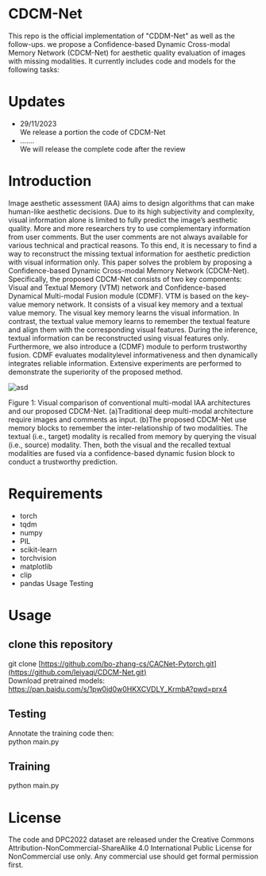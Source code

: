 # CDCM-Net
This repo is the official implementation of "CDDM-Net" as well as the follow-ups. we  propose a Confidence-based Dynamic Cross-modal Memory Network (CDCM-Net) for aesthetic quality evaluation of images with missing modalities. 
 It currently includes code and models for the following tasks: 
 # Updates
* 29/11/2023  
     We release  a portion the code of CDCM-Net
* .......  
      We will release the complete code after the review
# Introduction 
Image aesthetic assessment (IAA) aims to design algorithms that can make
human-like aesthetic decisions. Due to its high subjectivity and complexity,
visual information alone is limited to fully predict the image’s aesthetic
quality. More and more researchers try to use complementary information
from user comments. But the user comments are not always available for
various technical and practical reasons. To this end, it is necessary to find a
way to reconstruct the missing textual information for aesthetic prediction
with visual information only. This paper solves the problem by proposing
a Confidence-based Dynamic Cross-modal Memory Network (CDCM-Net).
Specifically, the proposed CDCM-Net consists of two key components: Visual
and Textual Memory (VTM) network and Confidence-based Dynamical
Multi-modal Fusion module (CDMF). VTM is based on the key-value memory
network. It consists of a visual key memory and a textual value memory.
The visual key memory learns the visual information. In contrast, the textual
value memory learns to remember the textual feature and align them with the
corresponding visual features. During the inference, textual information can
be reconstructed using visual features only. Furthermore, we also introduce a
(CDMF) module to perform trustworthy fusion. CDMF evaluates modalitylevel
informativeness and then dynamically integrates reliable information.
Extensive experiments are performed to demonstrate the superiority of the
proposed method.
                  

![asd](https://github.com/leiyaqi/CDCM-Net/assets/34058709/42159044-cb52-42c1-82f1-e5b51d86c8f4)  
     
Figure 1: Visual comparison of conventional multi-modal IAA architectures and our
proposed CDCM-Net. (a)Traditional deep multi-modal architecture require images and
comments as input. (b)The proposed CDCM-Net use memory blocks to remember the
inter-relationship of two modalities. The textual (i.e., target) modality is recalled from
memory by querying the visual (i.e., source) modality. Then, both the visual and the recalled
textual modalities are fused via a confidence-based dynamic fusion block to conduct
a trustworthy prediction.
# Requirements
* torch
* tqdm
* numpy
* PIL
* scikit-learn
* torchvision
* matplotlib
* clip
* pandas
  Usage
Testing
# Usage
## clone this repository
  git clone [https://github.com/bo-zhang-cs/CACNet-Pytorch.git](https://github.com/leiyaqi/CDCM-Net.git)  
Download pretrained models:  
  https://pan.baidu.com/s/1pw0jd0w0HKXCVDLY_KrmbA?pwd=prx4
 
## Testing 
Annotate the training code then:  
python  main.py


## Training
python main.py

# License
The code and DPC2022 dataset are released under the Creative Commons Attribution-NonCommercial-ShareAlike 4.0 International Public License for NonCommercial use only. Any commercial use should get formal permission first.

